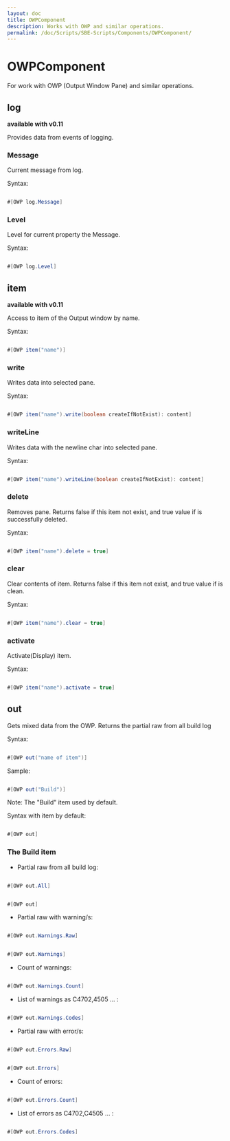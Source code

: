 ```yaml
---
layout: doc
title: OWPComponent
description: Works with OWP and similar operations.
permalink: /doc/Scripts/SBE-Scripts/Components/OWPComponent/
---
```

# OWPComponent

For work with OWP (Output Window Pane) and similar operations.

## log

**available with v0.11**

Provides data from events of logging.

### Message

Current message from log.

Syntax:

```java 

#[OWP log.Message]
```

### Level

Level for current property the Message.

Syntax:

```java 

#[OWP log.Level]
```

## item ##

**available with v0.11**

Access to item of the Output window by name.

Syntax:

```java 

#[OWP item("name")]
```

### write ###

Writes data into selected pane.

Syntax:

```java 

#[OWP item("name").write(boolean createIfNotExist): content]
```

### writeLine ###

Writes data with the newline char into selected pane.

Syntax:

```java 

#[OWP item("name").writeLine(boolean createIfNotExist): content]
```

### delete ###

Removes pane. Returns false if this item not exist, and true value if is successfully deleted.

Syntax:

```java 

#[OWP item("name").delete = true]
```

### clear ###

Clear contents of item. Returns false if this item not exist, and true value if is clean.

Syntax:

```java 

#[OWP item("name").clear = true]
```

### activate ###

Activate(Display) item.

Syntax:

```java 

#[OWP item("name").activate = true]
```

## out ##

Gets mixed data from the OWP. Returns the partial raw from all build log

Syntax:

```java 

#[OWP out("name of item")]
```
Sample:

```java 

#[OWP out("Build")]
```
Note: The "Build" item used by default.

Syntax with item by default:

```java 

#[OWP out]
```

### The Build item ###

* Partial raw from all build log:

```java 

#[OWP out.All]
```

```java 

#[OWP out]
```

* Partial raw with warning/s:

```java 

#[OWP out.Warnings.Raw]
```

```java 

#[OWP out.Warnings]
```

*  Count of warnings:

```java 

#[OWP out.Warnings.Count]
```

* List of warnings as C4702,4505 ... :

```java 

#[OWP out.Warnings.Codes]
```

* Partial raw with error/s:

```java 

#[OWP out.Errors.Raw]
```

```java 

#[OWP out.Errors]
```

* Count of errors:

```java 

#[OWP out.Errors.Count]
```

* List of errors as C4702,C4505 ... :

```java 

#[OWP out.Errors.Codes]
```

